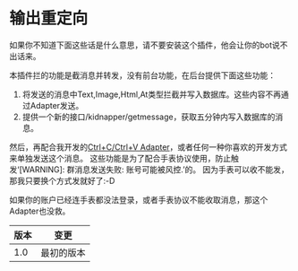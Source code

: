 # 输出重定向

如果你不知道下面这些话是什么意思，请不要安装这个插件，他会让你的bot说不出话来。

本插件拦的功能是截消息并转发，没有前台功能，在后台提供下面这些功能：

1. 将发送的消息中Text,Image,Html,At类型拦截并写入数据库。这些内容不再通过Adapter发送。
2. 提供一个新的接口/kidnapper/getmessage，获取五分钟内写入数据库的消息。

然后，再配合我开发的[Ctrl+C/Ctrl+V Adapter](https://github.com/hsyhhssyy/CQCopyPasteAdapter/)，或者任何一种你喜欢的开发方式来单独发送这个消息。
这些功能是为了配合手表协议使用，防止触发‘[WARNING]: 群消息发送失败: 账号可能被风控.’的。
因为手表可以收不能发，那我只要换个方式发就好了:-D

如果你的账户已经连手表都没法登录，或者手表协议不能收取消息，那这个Adapter也没救。

|  版本   | 变更  |
|  ----  | ----  |
| 1.0  | 最初的版本 |